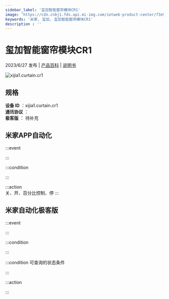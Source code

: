 ```yaml
---
sidebar_label: '玺加智能窗帘模块CR1'
image: 'https://cdn.cnbj1.fds.api.mi-img.com/iotweb-product-center/f3e9942b418daf7a0738a5fbb9c515e3_1672988999074.png?GalaxyAccessKeyId=AKVGLQWBOVIRQ3XLEW&Expires=9223372036854775807&Signature=hRFrLjpSoQWfItDAwf3d5xR7ltM='
keywords: '米家, 玺加, 玺加智能窗帘模块CR1'
description : ''
---
```

# 玺加智能窗帘模块CR1

2023/6/27 发布 | [产品百科](https://home.mi.com/webapp/content/baike/product/index.html?model=xijia1.curtain.cr1/) | [说明书](https://home.mi.com/views/introduction.html?model=xijia1.curtain.cr1&region=cn)

![xijia1.curtain.cr1](https://cdn.cnbj1.fds.api.mi-img.com/iotweb-product-center/f3e9942b418daf7a0738a5fbb9c515e3_1672988999074.png?GalaxyAccessKeyId=AKVGLQWBOVIRQ3XLEW&Expires=9223372036854775807&Signature=hRFrLjpSoQWfItDAwf3d5xR7ltM=)

## 规格  
> 
**设备 ID** ：xijia1.curtain.cr1  
**通讯协议** ：  
**极客版**  ： 待补充 


## 米家APP自动化  

:::event  

:::

:::condition  

:::

:::action   
关、开、百分比控制、停
:::

## 米家自动化极客版  

:::event  

:::

:::condition  

:::

:::condition 可查询的状态条件  

:::

:::action  

:::

        
